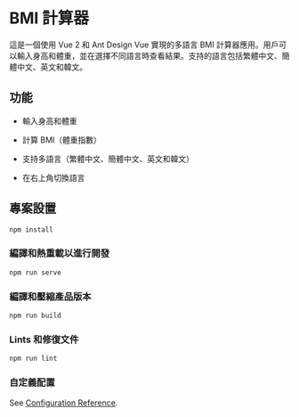 BMI 計算器
=======

這是一個使用 Vue 2 和 Ant Design Vue 實現的多語言 BMI 計算器應用。用戶可以輸入身高和體重，並在選擇不同語言時查看結果。支持的語言包括繁體中文、簡體中文、英文和韓文。

功能
--

*   輸入身高和體重
    
*   計算 BMI（體重指數）
    
*   支持多語言（繁體中文、簡體中文、英文和韓文）
    
*   在右上角切換語言
## 專案設置
```
npm install
```

### 編譯和熱重載以進行開發
```
npm run serve
```

### 編譯和壓縮產品版本
```
npm run build
```

### Lints 和修復文件
```
npm run lint
```

### 自定義配置
See [Configuration Reference](https://cli.vuejs.org/config/).
